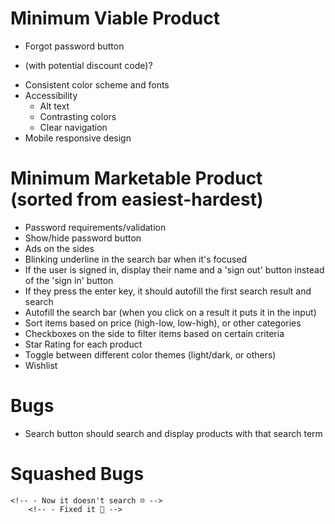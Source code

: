 # Minimum Viable Product

<!-- - Header (home, products, cart (with cart items), sign in / sign up, profile) -->
- Forgot password button
<!-- - Modal for each product -->
<!-- - Deal of the day on home page -->
<!-- - Search Bar -->
<!-- - Pagination at the bottom -->
<!-- - Cart checkout -->
- (with potential discount code)?
<!-- - Footer for contact information / copyright information -->
- Consistent color scheme and fonts
- Accessibility
    - Alt text
    - Contrasting colors
    - Clear navigation
- Mobile responsive design

# Minimum Marketable Product (sorted from easiest-hardest)

<!-- - Alphabetize the search results and/or product list -->
<!-- - Highlight the search term in the search results -->
- Password requirements/validation
- Show/hide password button
- Ads on the sides
- Blinking underline in the search bar when it's focused
- If the user is signed in, display their name and a 'sign out' button instead of the 'sign in' button
- If they press the enter key, it should autofill the first search result and search
- Autofill the search bar (when you click on a result it puts it in the input)
- Sort items based on price (high-low, low-high), or other categories
- Checkboxes on the side to filter items based on certain criteria
- Star Rating for each product
- Toggle between different color themes (light/dark, or others)
- Wishlist

# Bugs

- Search button should search and display products with that search term

# Squashed Bugs

<!-- - Search results don't disappear when the user clicks off the search bar or when they're done searching -->
    <!-- - Now it doesn't search ☹️ -->
        <!-- - Fixed it 🙂 -->
<!-- - If they are on the products page, and try to use the search bar, it doesn't search -->
